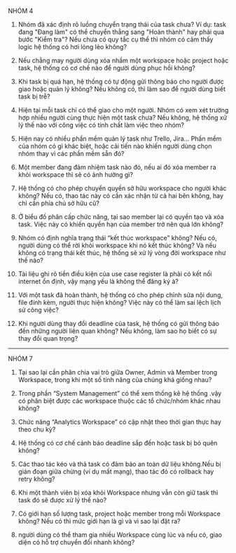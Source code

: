 NHÓM 4
1. Nhóm đã xác định rõ luồng chuyển trạng thái của task chưa? Ví dụ: task đang "Đang làm" có thể chuyển thẳng sang "Hoàn thành" hay phải qua bước "Kiểm tra"? Nếu chưa có quy tắc cụ thể thì nhóm có cảm thấy logic hệ thống có hơi lỏng lẻo không?

2. Nếu chẳng may người dùng xóa nhầm một workspace hoặc project hoặc task, hệ thống có cơ chế nào để người dùng phục hồi không?

3. Khi task bị quá hạn, hệ thống có tự động gửi thông báo cho người được giao hoặc quản lý không? Nếu không có, thì làm sao để người dùng biết task bị trễ?

4. Hiện tại mỗi task chỉ có thể giao cho một người. Nhóm có xem xét trường hợp nhiều người cùng thực hiện một task chưa? Nếu không, hệ thống xử lý thế nào với công việc có tính chất làm việc theo nhóm?

5. Hiện nay có nhiều phần mềm quản lý task như Trello, Jira... Phần mềm của nhóm có gì khác biệt, hoặc cải tiến nào khiến người dùng chọn nhóm thay vì các phần mềm sẵn đó?

6. Một member đang đảm nhiệm task nào đó, nếu ai đó xóa member ra khỏi workspace thì sẽ có ảnh hưởng gì?

7. Hệ thống có cho phép chuyển quyền sở hữu workspace cho người khác không? Nếu có, thao tác này có cần xác nhận từ cả hai bên không, hay chỉ cần phía chủ sở hữu cũ?

8. Ở biểu đồ phân cấp chức năng, tại sao member lại có quyền tạo và xóa task. Việc này có khiến quyền hạn của member trở nên quá lớn không?

9. Nhóm có định nghĩa trạng thái “kết thúc workspace” không? Nếu có, người dùng có thể rời khỏi workspace khi nó kết thúc không? Và nếu không có trạng thái kết thúc, hệ thống sẽ xử lý vòng đời workspace như thế nào?

10. Tài liệu ghi rõ tiền điều kiện của use case register là phải có kết nối internet ổn định, vậy mạng yếu là không thể đăng ký à?

11. Với một task đã hoàn thành, hệ thống có cho phép chỉnh sửa nội dung, file đính kèm, người thực hiện không? Việc này có thể làm sai lệch lịch sử công việc?

12. Khi người dùng thay đổi deadline của task, hệ thống có gửi thông báo đến những người liên quan không? Nếu không, làm sao họ biết có sự thay đổi quan trọng?

---
NHÓM 7
1. Tại sao lại cần phân chia vai trò giữa Owner, Admin và Member trong Workspace, trong khi một số tính năng của chúng khá giống nhau?

2. Trong phần “System Management” có thể xem thống kê hệ thống .vậy có phân biệt được các workspace thuộc các tổ chức/nhóm khác nhau không?

3. Chức năng “Analytics Workspace” có cập nhật theo thời gian thực hay theo chu kỳ?

4. Hệ thống có cơ chế cảnh báo deadline sắp đến hoặc task bị bỏ quên không?

5. Các thao tác kéo và thả task có đảm bảo an toàn dữ liệu không.Nếu bị gián đoạn giữa chừng (ví dụ mất mạng), thao tác đó có rollback hay retry không?

6. Khi một thành viên bị xóa khỏi Workspace nhưng vẫn còn giữ task thì task đó sẽ được xử lý thế nào?

7. Có giới hạn số lượng task, project hoặc member trong mỗi Workspace không? Nếu có thì mức giới hạn là gì và vì sao lại đặt ra?

8. người dùng có thể tham gia nhiều Workspace cùng lúc và nếu có, giao diện có hỗ trợ chuyển đổi nhanh không?